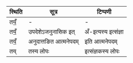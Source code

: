 | स्थिति | सूत्र | टिप्पणी |
| ----- | ------- | ------ |
| तयँ॒ | - | - |
| तयँ॒ | उपदेशेऽजनुनासिक इत् | अँ-इत्यस्य इत्संज्ञा |
| तयँ॒ | अनुदात्तङित आत्मनेपदम् | इति आत्मनेपदम् |
| तय् | तस्य लोपः | इत्संज्ञकस्य लोपः |
